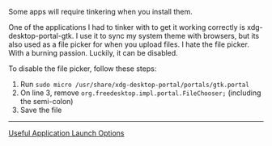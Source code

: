 Some apps will require tinkering when you install them.

One of the applications I had to tinker with to get it working correctly is xdg-desktop-portal-gtk.
I use it to sync my system theme with browsers, but its also used as a file picker for when you upload files.
I hate the file picker. With a burning passion. Luckily, it can be disabled.

To disable the file picker, follow these steps:
1. Run  `sudo micro /usr/share/xdg-desktop-portal/portals/gtk.portal`
2. On line 3, remove `org.freedesktop.impl.portal.FileChooser;` (including the semi-colon)
3. Save the file

---
[Useful Application Launch Options](https://github.com/Mato1111/archguide/blob/faddade510de20d9b827b5734581aee4b6d1569f/Docs/Useful%20Application%20Launch%20Options.md)

